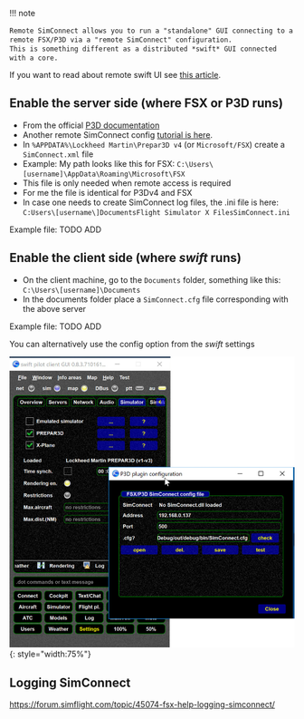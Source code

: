 <!--
    SPDX-FileCopyrightText: Copyright (C) swift Project Community / Contributors
    SPDX-License-Identifier: GFDL-1.3-only
-->

!!! note

    Remote SimConnect allows you to run a "standalone" GUI connecting to a remote FSX/P3D via a "remote SimConnect" configuration.
    This is something different as a distributed *swift* GUI connected with a core.

If you want to read about remote swift UI see [this article](./../distributed.md).

## Enable the server side (where FSX or P3D runs)

-   From the official [P3D documentation](https://www.prepar3d.com/SDKv4/sdk/simconnect_api/configuration_files/configuration_files_overview.html)
-   Another remote SimConnect config [tutorial is here](https://www.fsdeveloper.com/wiki/index.php?title=Remote_connection).
-   In `%APPDATA%\Lockheed Martin\Prepar3D v4` (or `Microsoft/FSX`) create a `SimConnect.xml` file
-   Example: My path looks like this for FSX:
    `C:\Users\[username]\AppData\Roaming\Microsoft\FSX`
-   This file is only needed when remote access is required
-   For me the file is identical for P3Dv4 and FSX
-   In case one needs to create SimConnect log files, the .ini file is here: `C:Users\[username\]DocumentsFlight Simulator X FilesSimConnect.ini`

Example file: TODO ADD

## Enable the client side (where *swift* runs)

-   On the client machine, go to the `Documents` folder, something like this: `C:\Users\[username]\Documents`
-   In the documents folder place a `SimConnect.cfg` file corresponding with the above server

Example file: TODO ADD

You can alternatively use the config option from the *swift* settings


![](./../../img/SimConnect_swift_config.jpg){: style="width:75%"}

## Logging SimConnect

<https://forum.simflight.com/topic/45074-fsx-help-logging-simconnect/>

